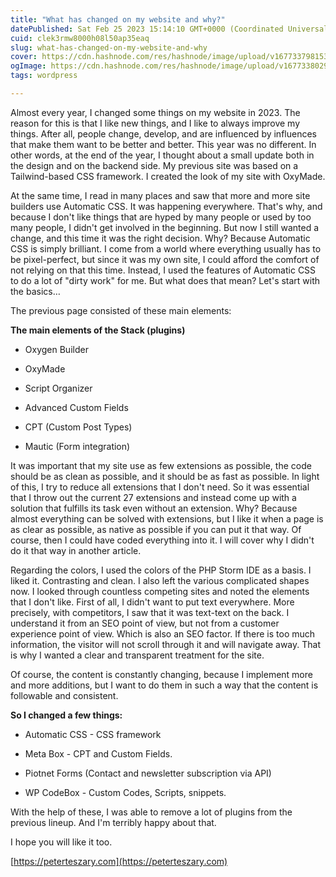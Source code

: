 ```yaml
---
title: "What has changed on my website and why?"
datePublished: Sat Feb 25 2023 15:14:10 GMT+0000 (Coordinated Universal Time)
cuid: clek3rmw8000h08l50ap35eaq
slug: what-has-changed-on-my-website-and-why
cover: https://cdn.hashnode.com/res/hashnode/image/upload/v1677337981534/75d79aa7-a376-4b32-bef2-b82d948da9f6.avif
ogImage: https://cdn.hashnode.com/res/hashnode/image/upload/v1677338029473/63f646b0-b318-4f56-af70-d76df346cd7d.avif
tags: wordpress

---
```


Almost every year, I changed some things on my website in 2023. The reason for this is that I like new things, and I like to always improve my things. After all, people change, develop, and are influenced by influences that make them want to be better and better. This year was no different. In other words, at the end of the year, I thought about a small update both in the design and on the backend side. My previous site was based on a Tailwind-based CSS framework. I created the look of my site with OxyMade.

At the same time, I read in many places and saw that more and more site builders use Automatic CSS. It was happening everywhere. That's why, and because I don't like things that are hyped by many people or used by too many people, I didn't get involved in the beginning. But now I still wanted a change, and this time it was the right decision. Why? Because Automatic CSS is simply brilliant. I come from a world where everything usually has to be pixel-perfect, but since it was my own site, I could afford the comfort of not relying on that this time. Instead, I used the features of Automatic CSS to do a lot of "dirty work" for me. But what does that mean? Let's start with the basics…

The previous page consisted of these main elements:

**The main elements of the Stack (plugins)**

* Oxygen Builder
    
* OxyMade
    
* Script Organizer
    
* Advanced Custom Fields
    
* CPT (Custom Post Types)
    
* Mautic (Form integration)
    

It was important that my site use as few extensions as possible, the code should be as clean as possible, and it should be as fast as possible. In light of this, I try to reduce all extensions that I don't need. So it was essential that I throw out the current 27 extensions and instead come up with a solution that fulfills its task even without an extension. Why? Because almost everything can be solved with extensions, but I like it when a page is as clear as possible, as native as possible if you can put it that way. Of course, then I could have coded everything into it. I will cover why I didn't do it that way in another article.

Regarding the colors, I used the colors of the PHP Storm IDE as a basis. I liked it. Contrasting and clean. I also left the various complicated shapes now. I looked through countless competing sites and noted the elements that I don't like. First of all, I didn't want to put text everywhere. More precisely, with competitors, I saw that it was text-text on the back. I understand it from an SEO point of view, but not from a customer experience point of view. Which is also an SEO factor. If there is too much information, the visitor will not scroll through it and will navigate away. That is why I wanted a clear and transparent treatment for the site.

Of course, the content is constantly changing, because I implement more and more additions, but I want to do them in such a way that the content is followable and consistent.

**So I changed a few things:**

* Automatic CSS - CSS framework
    
* Meta Box - CPT and Custom Fields.
    
* Piotnet Forms (Contact and newsletter subscription via API)
    
* WP CodeBox - Custom Codes, Scripts, snippets.
    

With the help of these, I was able to remove a lot of plugins from the previous lineup. And I'm terribly happy about that.

I hope you will like it too.

[https://peterteszary.com](https://peterteszary.com)